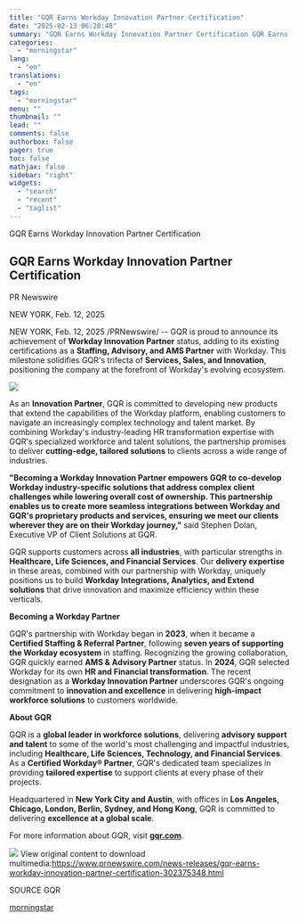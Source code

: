 ```yaml
---
title: "GQR Earns Workday Innovation Partner Certification"
date: "2025-02-13 06:20:48"
summary: "GQR Earns Workday Innovation Partner Certification GQR Earns Workday Innovation Partner Certification PR Newswire NEW YORK, Feb. 12, 2025 NEW YORK, Feb. 12, 2025 /PRNewswire/ -- GQR is proud to announce its achievement of Workday Innovation Partner status, adding to its existing certifications as a Staffing, Advisory, and AMS Partner..."
categories:
  - "morningstar"
lang:
  - "en"
translations:
  - "en"
tags:
  - "morningstar"
menu: ""
thumbnail: ""
lead: ""
comments: false
authorbox: false
pager: true
toc: false
mathjax: false
sidebar: "right"
widgets:
  - "search"
  - "recent"
  - "taglist"
---
```


GQR Earns Workday Innovation Partner Certification

GQR Earns Workday Innovation Partner Certification
--------------------------------------------------

PR Newswire

NEW YORK, Feb. 12, 2025


NEW YORK, Feb. 12, 2025 /PRNewswire/ -- GQR is proud to announce its achievement of **Workday Innovation Partner** status, adding to its existing certifications as a **Staffing, Advisory, and AMS Partner** with Workday. This milestone solidifies GQR's trifecta of **Services, Sales, and Innovation**, positioning the company at the forefront of Workday's evolving ecosystem.

[![](https://mma.prnewswire.com/media/2409097/Main_Logo_Color_Dark_Logo.jpg)](https://mma.prnewswire.com/media/2409097/Main_Logo_Color_Dark_Logo.html)

As an **Innovation Partner**, GQR is committed to developing new products that extend the capabilities of the Workday platform, enabling customers to navigate an increasingly complex technology and talent market. By combining Workday's industry-leading HR transformation expertise with GQR's specialized workforce and talent solutions, the partnership promises to deliver **cutting-edge, tailored solutions** to clients across a wide range of industries.

**"Becoming a Workday Innovation Partner empowers GQR to co-develop Workday industry-specific solutions that address complex client challenges while lowering overall cost of ownership. This partnership enables us to create more seamless integrations between Workday and GQR's proprietary products and services, ensuring we meet our clients wherever they are on their Workday journey,"** said Stephen Dolan, Executive VP of Client Solutions at GQR.

GQR supports customers across **all industries**, with particular strengths in **Healthcare, Life Sciences, and Financial Services**. Our **delivery expertise** in these areas, combined with our partnership with Workday, uniquely positions us to build **Workday Integrations, Analytics, and Extend solutions** that drive innovation and maximize efficiency within these verticals.

**Becoming a Workday Partner**

GQR's partnership with Workday began in **2023**, when it became a **Certified Staffing & Referral Partner**, following **seven years of supporting the Workday ecosystem** in staffing. Recognizing the growing collaboration, GQR quickly earned **AMS & Advisory Partner** status. In **2024**, GQR selected Workday for its own **HR and Financial transformation**. The recent designation as a **Workday Innovation Partner** underscores GQR's ongoing commitment to **innovation and excellence** in delivering **high-impact workforce solutions** to customers worldwide.

**About GQR**

GQR is a **global leader in workforce solutions**, delivering **advisory support and talent** to some of the world's most challenging and impactful industries, including **Healthcare, Life Sciences, Technology, and Financial Services**. As a **Certified Workday® Partner**, GQR's dedicated team specializes in providing **tailored expertise** to support clients at every phase of their projects.

Headquartered in **New York City and Austin**, with offices in **Los Angeles, Chicago, London, Berlin, Sydney, and Hong Kong**, GQR is committed to delivering **excellence at a global scale**.

For more information about GQR, visit **[gqr.com](https://c212.net/c/link/?t=0&l=en&o=4361620-1&h=124164587&u=https%3A%2F%2Fgqr.com%2F&a=gqr.com)**.

 ![](https://c212.net/c/img/favicon.png?sn=NY18294&sd=2025-02-12) View original content to download multimedia:<https://www.prnewswire.com/news-releases/gqr-earns-workday-innovation-partner-certification-302375348.html>

SOURCE GQR

[morningstar](https://www.morningstar.com/news/pr-newswire/20250212ny18294/gqr-earns-workday-innovation-partner-certification)
